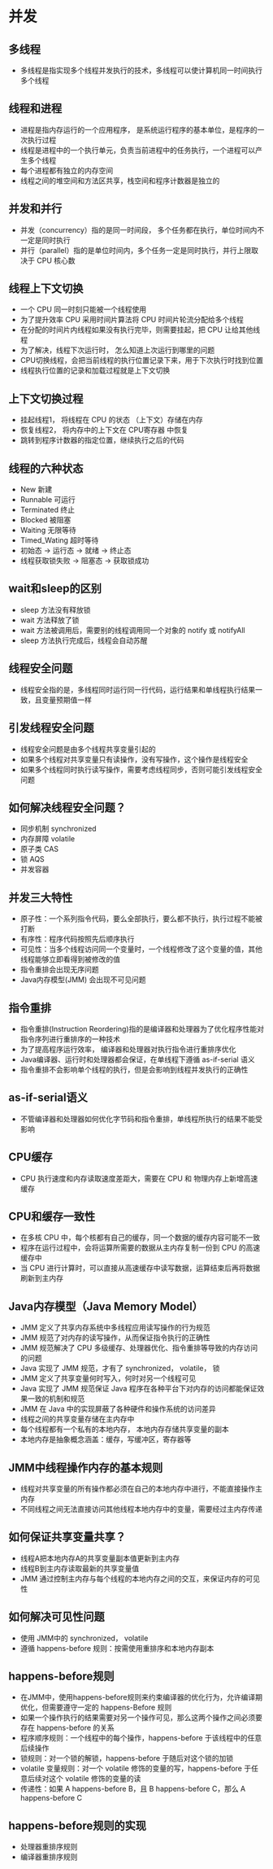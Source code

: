 
# 并发

## 多线程

- 多线程是指实现多个线程并发执行的技术，多线程可以使计算机同一时间执行多个线程

## 线程和进程

- 进程是指内存运行的一个应用程序， 是系统运行程序的基本单位，是程序的一次执行过程
- 线程是进程中的一个执行单元，负责当前进程中的任务执行，一个进程可以产生多个线程
- 每个进程都有独立的内存空间
- 线程之间的堆空间和方法区共享，栈空间和程序计数器是独立的

## 并发和并行

- 并发（concurrency）指的是同一时间段， 多个任务都在执行，单位时间内不一定是同时执行
- 并行（parallel）指的是单位时间内，多个任务一定是同时执行，并行上限取决于 CPU 核心数

## 线程上下文切换

- 一个 CPU 同一时刻只能被一个线程使用
- 为了提升效率 CPU 采用时间片算法将 CPU 时间片轮流分配给多个线程
- 在分配的时间片内线程如果没有执行完毕，则需要挂起，把 CPU 让给其他线程
- 为了解决，线程下次运行时， 怎么知道上次运行到哪里的问题
- CPU切换线程，会把当前线程的执行位置记录下来，用于下次执行时找到位置
- 线程执行位置的记录和加载过程就是上下文切换

## 上下文切换过程

- 挂起线程1， 将线程在 CPU 的状态 （上下文）存储在内存
- 恢复线程2， 将内存中的上下文在 CPU寄存器 中恢复
- 跳转到程序计数器的指定位置，继续执行之后的代码

## 线程的六种状态

- New 新建
- Runnable 可运行
- Terminated 终止
- Blocked 被阻塞
- Waiting 无限等待
- Timed_Wating 超时等待
- 初始态 -> 运行态 -> 就绪 -> 终止态
- 线程获取锁失败 -> 阻塞态 -> 获取锁成功

## wait和sleep的区别

- sleep 方法没有释放锁
- wait 方法释放了锁
- wait 方法被调用后，需要别的线程调用同一个对象的 notify 或 notifyAll
- sleep 方法执行完成后，线程会自动苏醒

## 线程安全问题

- 线程安全指的是，多线程同时运行同一行代码，运行结果和单线程执行结果一致，且变量预期值一样

## 引发线程安全问题

- 线程安全问题是由多个线程共享变量引起的
- 如果多个线程对共享变量只有读操作，没有写操作，这个操作是线程安全
- 如果多个线程同时执行读写操作，需要考虑线程同步，否则可能引发线程安全问题

## 如何解决线程安全问题？

- 同步机制 synchronized
- 内存屏障 volatile
- 原子类 CAS
- 锁 AQS
- 并发容器

## 并发三大特性

- 原子性：一个系列指令代码，要么全部执行，要么都不执行，执行过程不能被打断
- 有序性：程序代码按照先后顺序执行
- 可见性：当多个线程访问同一个变量时，一个线程修改了这个变量的值，其他线程能够立即看得到被修改的值
- 指令重排会出现无序问题
- Java内存模型(JMM) 会出现不可见问题

## 指令重排

- 指令重排(Instruction Reordering)指的是编译器和处理器为了优化程序性能对指令序列进行重排序的一种技术
- 为了提高程序运行效率， 编译器和处理器对执行指令进行重排序优化
- Java编译器、运行时和处理器都会保证，在单线程下遵循 as-if-serial 语义
- 指令重排不会影响单个线程的执行，但是会影响到线程并发执行的正确性

## as-if-serial语义

- 不管编译器和处理器如何优化字节码和指令重排，单线程所执行的结果不能受影响

## CPU缓存

- CPU 执行速度和内存读取速度差距大，需要在 CPU 和 物理内存上新增高速缓存

## CPU和缓存一致性

- 在多核 CPU 中，每个核都有自己的缓存，同一个数据的缓存内容可能不一致
- 程序在运行过程中，会将运算所需要的数据从主内存复制一份到 CPU 的高速缓存中
- 当 CPU 进行计算时，可以直接从高速缓存中读写数据，运算结束后再将数据刷新到主内存

## Java内存模型（Java Memory Model）

- JMM 定义了共享内存系统中多线程应用读写操作的行为规范
- JMM 规范了对内存的读写操作，从而保证指令执行的正确性
- JMM 规范解决了 CPU 多级缓存、处理器优化、指令重排等导致的内存访问的问题
- Java 实现了 JMM 规范，才有了 synchronized， volatile， 锁
- JMM 定义了共享变量何时写入，何时对另一个线程可见
- Java 实现了 JMM 规范保证 Java 程序在各种平台下对内存的访问都能保证效果一致的机制和规范
- JMM 在 Java 中的实现屏蔽了各种硬件和操作系统的访问差异
- 线程之间的共享变量存储在主内存中
- 每个线程都有一个私有的本地内存， 本地内存存储共享变量的副本
- 本地内存是抽象概念涵盖：缓存，写缓冲区，寄存器等

## JMM中线程操作内存的基本规则

- 线程对共享变量的所有操作都必须在自己的本地内存中进行，不能直接操作主内存
- 不同线程之间无法直接访问其他线程本地内存中的变量，需要经过主内存传递

## 如何保证共享变量共享？

- 线程A把本地内存A的共享变量副本值更新到主内存
- 线程B到主内存读取最新的共享变量值
- JMM 通过控制主内存与每个线程的本地内存之间的交互，来保证内存的可见性

## 如何解决可见性问题

- 使用 JMM中的 synchronized， volatile
- 遵循 happens-before 规则：按需使用重排序和本地内存副本

## happens-before规则

- 在JMM中，使用happens-before规则来约束编译器的优化行为，允许编译期优化，但需要遵守一定的 happens-Before 规则
- 如果一个操作执行的结果需要对另一个操作可见，那么这两个操作之间必须要存在 happens-before 的关系
- 程序顺序规则：一个线程中的每个操作，happens-before 于该线程中的任意后续操作
- 锁规则：对一个锁的解锁，happens-before 于随后对这个锁的加锁
- volatile 变量规则：对一个 volatile 修饰的变量的写，happens-before 于任意后续对这个 volatile 修饰的变量的读
- 传递性：如果 A happens-before B，且 B happens-before C，那么 A happens-before C

## happens-before规则的实现

- 处理器重排序规则
- 编译器重排序规则